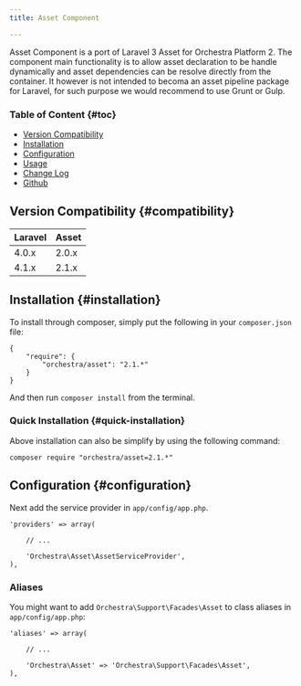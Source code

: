```yaml
---
title: Asset Component

---
```


Asset Component is a port of Laravel 3 Asset for Orchestra Platform 2. The component main functionality is to allow asset declaration to be handle dynamically and asset dependencies can be resolve directly from the container. It however is not intended to becoma an asset pipeline package for Laravel, for such purpose we would recommend to use Grunt or Gulp.

### Table of Content {#toc}

* [Version Compatibility](#compatibility)
* [Installation](#installation)
* [Configuration](#configuration)
* [Usage](/docs/2.1/components/asset/usage)
* [Change Log](/docs/2.1/components/asset/changes#v2-1)
* [Github](https://github.com/orchestral/asset)

## Version Compatibility {#compatibility}

Laravel    | Asset
:----------|:----------
 4.0.x     | 2.0.x
 4.1.x     | 2.1.x


## Installation {#installation}

To install through composer, simply put the following in your `composer.json` file:

	{
		"require": {
			"orchestra/asset": "2.1.*"
		}
	}

And then run `composer install` from the terminal.

### Quick Installation {#quick-installation}

Above installation can also be simplify by using the following command:

	composer require "orchestra/asset=2.1.*"

## Configuration {#configuration}

Next add the service provider in `app/config/app.php`.

	'providers' => array(

		// ...

		'Orchestra\Asset\AssetServiceProvider',
	),

### Aliases

You might want to add `Orchestra\Support\Facades\Asset` to class aliases in `app/config/app.php`:

	'aliases' => array(

		// ...

		'Orchestra\Asset' => 'Orchestra\Support\Facades\Asset',
	),


